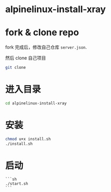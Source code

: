 # alpinelinux-install-xray

# fork & clone repo

fork 完成后，修改自己仓库 `server.json`.

然后 clone 自己项目

```sh
git clone
```

# 进入目录

```sh
cd alpinelinux-install-xray
```

# 安装

```sh
chmod u+x install.sh
./install.sh
```

# 启动

    ```sh
    ./start.sh
    ```
